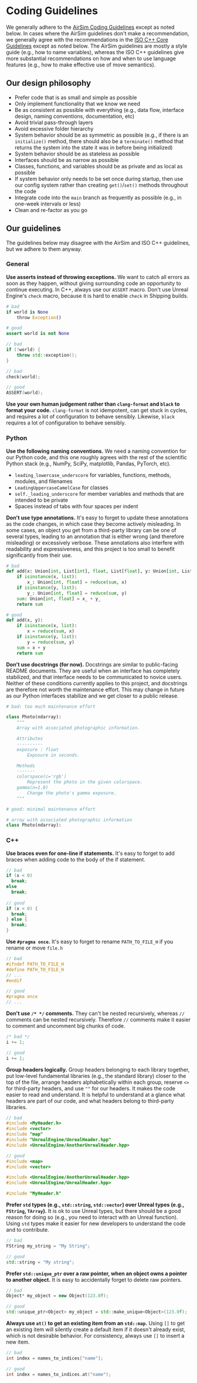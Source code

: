 # Coding Guidelines

We generally adhere to the [AirSim Coding Guidelines](https://microsoft.github.io/AirSim/coding_guidelines/) except as noted below. In cases where the AirSim guidelines don't make a recommendation, we generally agree with the recommendations in the [ISO C++ Core Guidelines](https://isocpp.github.io/CppCoreGuidelines/CppCoreGuidelines) except as noted below. The AirSim guidelines are mostly a style guide (e.g., how to name variables), whereas the ISO C++ guidelines give more substantial recommendations on how and when to use language features (e.g., how to make effective use of move semantics).

## Our design philosophy

- Prefer code that is as small and simple as possible
- Only implement functionality that we know we need
- Be as consistent as possible with everything (e.g., data flow, interface design, naming conventions, documentation, etc)
- Avoid trivial pass-through layers
- Avoid excessive folder hierarchy
- System behavior should be as symmetric as possible (e.g., if there is an `initialize()` method, there should also be a `terminate()` method that returns the system into the state it was in before being initialized)
- System behavior should be as stateless as possible
- Interfaces should be as narrow as possible
- Classes, functions, and variables should be as private and as local as possible
- If system behavior only needs to be set once during startup, then use our config system rather than creating `get()`/`set()` methods throughout the code
- Integrate code into the `main` branch as frequently as possible (e.g., in one-week intervals or less)
- Clean and re-factor as you go

## Our guidelines

The guidelines below may disagree with the AirSim and ISO C++ guidelines, but we adhere to them anyway.

### General

**Use asserts instead of throwing exceptions.** We want to catch all errors as soon as they happen, without giving surrounding code an opportunity to continue executing. In C++, always use our `ASSERT` macro. Don't use Unreal Engine's `check` macro, because it is hard to enable `check` in Shipping builds.

```python
# bad
if world is None
    throw Exception()

# good
assert world is not None
```

```cpp
// bad
if (!world) {
    throw std::exception();
}

// bad 
check(world);

// good
ASSERT(world);
```

**Use your own human judgement rather than `clang-format` and `black` to format your code.** `clang-format` is not idempotent, can get stuck in cycles, and requires a lot of configuration to behave sensibly. Likewise, `black` requires a lot of configuration to behave sensibly.

### Python

**Use the following naming conventions.** We need a naming convention for our Python code, and this one roughly agrees with the rest of the scientific Python stack (e.g., NumPy, SciPy, matplotlib, Pandas, PyTorch, etc).

- `leading_lowercase_underscore` for variables, functions, methods, modules, and filenames
- `LeadingUppercaseCamelCase` for classes
- `self._leading_underscore` for member variables and methods that are intended to be private
- Spaces instead of tabs with four spaces per indent

**Don't use type annotations.** It's easy to forget to update these annotations as the code changes, in which case they become actively misleading. In some cases, an object you get from a third-party library can be one of several types, leading to an annotation that is either wrong (and therefore misleading) or excessively verbose. These annotations also interfere with readability and expressiveness, and this project is too small to benefit significantly from their use.

```python
# bad
def add(x: Union[int, List[int], float, List[float], y: Union[int, List[int], float, List[float]]) -> Union[int, float]:
    if isinstance(x, list):
        x_: Union[int, float] = reduce(sum, x)
    if isinstance(y, list):
        y_: Union[int, float] = reduce(sum, y)        
    sum: Union[int, float] = x_ + y_
    return sum

# good
def add(x, y):
    if isinstance(x, list):
        x = reduce(sum, x)
    if isinstance(y, list):
        y = reduce(sum, y)        
    sum = x + y
    return sum
```

**Don't use docstrings (for now).** Docstrings are similar to public-facing README documents. They are useful when an interface has completely stabilized, and that interface needs to be communicated to novice users. Neither of these conditions currently applies to this project, and docstrings are therefore not worth the maintenance effort. This may change in future as our Python interfaces stabilize and we get closer to a public release.

```python
# bad: too much maintenance effort

class Photo(ndarray):
    """
    Array with associated photographic information.

    Attributes
    ----------
    exposure : float
        Exposure in seconds.

    Methods
    -------
    colorspace(c='rgb')
        Represent the photo in the given colorspace.
    gamma(n=1.0)
        Change the photo's gamma exposure.
    """

# good: minimal maintenance effort

# array with associated photographic information
class Photo(ndarray):
```

### C++

**Use braces even for one-line if statements.** It's easy to forget to add braces when adding code to the body of the if statement.

```cpp
// bad
if (x < 0)
  break;
else
  break;
  
// good
if (x < 0) {
  break;
} else {
  break;
}
```

**Use `#pragma once`.** It's easy to forget to rename `PATH_TO_FILE_H` if you rename or move `file.h`

```cpp
// bad
#ifndef PATH_TO_FILE_H
#define PATH_TO_FILE_H
// ...
#endif

// good
#pragma once
// ...
```

**Don't use `/* */` comments.** They can't be nested recursively, whereas `//` comments can be nested recursively. Therefore `//` comments make it easier to comment and uncomment big chunks of code.

```cpp
/* bad */
i += 1;

// good
i += 1;
```

**Group headers logically.** Group headers belonging to each library together, put low-level fundamental libraries (e.g., the standard library) closer to the top of the file, arrange headers alphabetically within each group, reserve `<>` for third-party headers, and use `""` for our headers. It makes the code easier to read and understand. It is helpful to understand at a glance what headers are part of our code, and what headers belong to third-party libraries.

```cpp
// bad
#include <MyHeader.h>
#include <vector>
#include "map"
#include "UnrealEngine/UnrealHeader.hpp"
#include <UnrealEngine/AnotherUnrealHeader.hpp>

// good
#include <map>
#include <vector>

#include <UnrealEngine/AnotherUnrealHeader.hpp>
#include <UnrealEngine/UnrealHeader.hpp>

#include "MyHeader.h"
```

**Prefer `std` types (e.g., `std::string`, `std::vector`) over Unreal types (e.g., `FString`, `TArray`).** It is ok to use Unreal types, but there should be a good reason for doing so (e.g., you need to interact with an Unreal function). Using `std` types make it easier for new developers to understand the code and to contribute.

```cpp
// bad
FString my_string = "My String";

// good
std::string = "My string";
```

**Prefer `std::unique_ptr` over a raw pointer, when an object owns a pointer to another object.** It is easy to accidentally forget to delete raw pointers.

```cpp
// bad
Object* my_object = new Object(123.0f);

// good
std::unique_ptr<Object> my_object = std::make_unique<Object>(123.0f);
```

**Always use `at()` to get an existing item from an `std::map`.** Using `[]` to get an existing item will silently create a default item if it doesn't already exist, which is not desirable behavior. For consistency, always use `[]` to insert a new item.

```cpp
// bad
int index = names_to_indices["name"];

// good
int index = names_to_indices.at("name");
```
